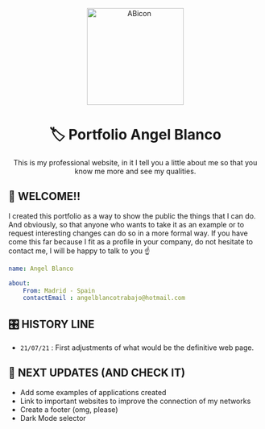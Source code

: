 <p align="center">
  <a href="https://github.com/AngelBlanco97">
    <img alt="ABicon" src="https://raw.githubusercontent.com/AngelBlanco97/PORTFOLIO/master/img/ab.png?token=ARSIOI74PMQ3ECWWIG5T4MDA65WPO" width="192px" height="192px"/>
  </a>
</p>

<h1 align="center">
  🏷 Portfolio Angel Blanco 
</h1>



<p align="center">
    This is my professional website, in it I tell you a little about me so that you know me more and see my qualities. 
</p>

## 🚀 WELCOME!! 

I created this portfolio as a way to show the public the things that I can do. And obviously, so that anyone who wants to take it as an example or to request interesting changes can do so in a more formal way. If you have come this far because I fit as a profile in your company, do not hesitate to contact me, I will be happy to talk to you ☝️

```yml
name: Angel Blanco

about:
    From: Madrid - Spain
    contactEmail : angelblancotrabajo@hotmail.com

```

## 🎛️ HISTORY LINE

- `21/07/21` : First adjustments of what would be the definitive web page.


## 🤔 NEXT UPDATES (AND CHECK IT)

- Add some examples of applications created
- Link to important websites to improve the connection of my networks
- Create a footer (omg, please)
- Dark Mode selector

